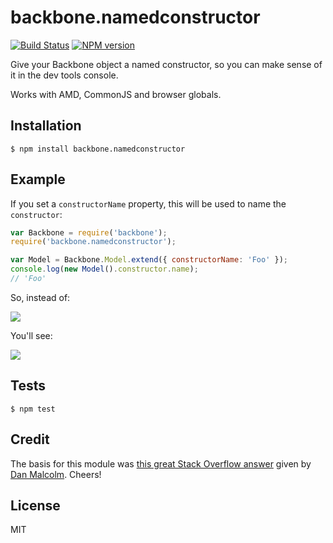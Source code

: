 # backbone.namedconstructor

[![Build Status](https://travis-ci.org/tanem/backbone.namedconstructor.png?branch=master)](https://travis-ci.org/tanem/backbone.namedconstructor)
[![NPM version](https://badge.fury.io/js/backbone.namedconstructor.svg)](http://badge.fury.io/js/backbone.namedconstructor)

Give your Backbone object a named constructor, so you can make sense of it in the dev tools console.

Works with AMD, CommonJS and browser globals.

## Installation

```
$ npm install backbone.namedconstructor
```

## Example

If you set a `constructorName` property, this will be used to name the `constructor`:

```js
var Backbone = require('backbone');
require('backbone.namedconstructor');

var Model = Backbone.Model.extend({ constructorName: 'Foo' });
console.log(new Model().constructor.name);
// 'Foo'
```

So, instead of:

![](https://raw.github.com/tanem/backbone.namedconstructor/master/no-named-constructor.png)

You'll see:

![](https://raw.github.com/tanem/backbone.namedconstructor/master/named-constructor.png)

## Tests

```
$ npm test
```

## Credit

The basis for this module was [this great Stack Overflow answer](http://stackoverflow.com/a/15034014) given by [Dan Malcolm](http://stackoverflow.com/users/146280/dan-malcolm). Cheers!

## License

MIT
